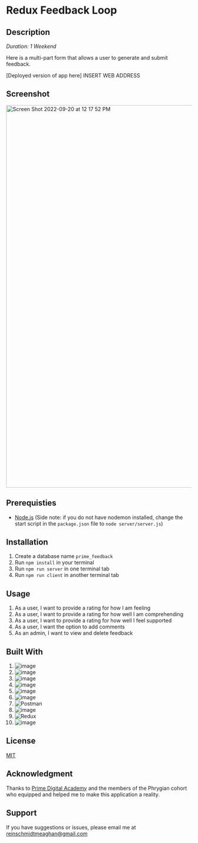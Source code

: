 # Redux Feedback Loop

## Description

*Duration: 1 Weekend*

Here is a multi-part form that allows a user to generate and submit feedback. 

[Deployed version of app here] INSERT WEB ADDRESS

## Screenshot

<img width="1035" alt="Screen Shot 2022-09-20 at 12 17 52 PM" src="https://user-images.githubusercontent.com/98852538/191323037-d65fe1cf-1671-4ce9-b960-51756f378b31.png">

## Prerequisties 

- [Node.js](https://nodejs.org/en/)
(Side note: if you do not have nodemon installed, change the start script in the `package.json` file to `node server/server.js`)

## Installation
1. Create a database name `prime_feedback`
2. Run `npm install` in your terminal
2. Run `npm run server` in one terminal tab
4. Run `npm run client` in another terminal tab

## Usage
1. As a user, I want to provide a rating for how I am feeling
2. As a user, I want to provide a rating for how well I am comprehending
3. As a user, I want to provide a rating for how well I feel supported
4. As a user, I want the option to add comments
5. As an admin, I want to view and delete feedback

## Built With

1. ![image](https://img.shields.io/badge/HTML5-E34F26?style=for-the-badge&logo=html5&logoColor=white)
2. ![image](https://img.shields.io/badge/CSS3-1572B6?style=for-the-badge&logo=css3&logoColor=white)
3. ![image](https://img.shields.io/badge/JavaScript-323330?style=for-the-badge&logo=javascript&logoColor=F7DF1E)
4. ![image](https://img.shields.io/badge/Node.js-339933?style=for-the-badge&logo=nodedotjs&logoColor=white)
5. ![image](https://img.shields.io/badge/Express.js-000000?style=for-the-badge&logo=express&logoColor=white)
6. ![image](https://img.shields.io/badge/postgres-%23316192.svg?style=for-the-badge&logo=postgresql&logoColor=white)
7. ![Postman](https://img.shields.io/badge/Postman-FF6C37?style=for-the-badge&logo=postman&logoColor=white)
8. ![image](https://img.shields.io/badge/react-%2320232a.svg?style=for-the-badge&logo=react&logoColor=%2361DAFB)
9. ![Redux](https://img.shields.io/badge/redux-%23593d88.svg?style=for-the-badge&logo=redux&logoColor=white)
10. ![image](https://img.shields.io/badge/MUI-%230081CB.svg?style=for-the-badge&logo=mui&logoColor=white)
   
## License
[MIT](https://choosealicense.com/licenses/mit/)

## Acknowledgment 

Thanks to [Prime Digital Academy](https://www.primeacademy.io/) and the members of the Phrygian cohort who equipped and helped me to make this application a reality.

## Support
If you have suggestions or issues, please email me at [reinschmidtmeaghan@gmail.com](mailto:reinschmidtmeaghan@gmail.com)

